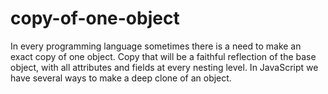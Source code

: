 # copy-of-one-object
  In every programming language sometimes there is a need to make an exact copy of one object. Copy that will be a faithful reflection of the base object, with all attributes and fields at every nesting level. In JavaScript we have several ways to make a deep clone of an object.
